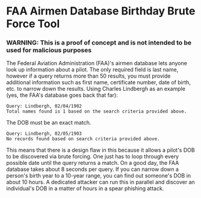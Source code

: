 # FAA Airmen Database Birthday Brute Force Tool

### WARNING: This is a proof of concept and is not intended to be used for malicious purposes

The Federal Aviation Administration (FAA)'s airmen database lets anyone look up information about a pilot. The only required field is last name, however if a query returns more than 50 results, you must provide additional information such as first name, certificate number, date of birth, etc. to narrow down the results. Using Charles Lindbergh as an example (yes, the FAA's database goes back that far): 

```
Query: Lindbergh, 02/04/1902
Total names found is 1 based on the search criteria provided above.
```

The DOB must be an exact match.

```
Query: Lindbergh, 02/05/1903
No records found based on search criteria provided above. 
```

This means that there is a design flaw in this because it allows a pilot's DOB to be discovered via brute forcing. One just has to loop through every possible date until the query returns a match. On a good day, the FAA database takes about 8 seconds per query. If you can narrow down a person's birth year to a 10-year range, you can find out someone's DOB in about 10 hours. A dedicated attacker can run this in parallel and discover an individual's DOB in a matter of hours in a spear phishing attack.
